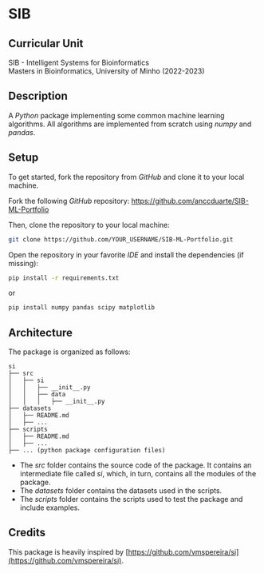 # SIB

## Curricular Unit
SIB - Intelligent Systems for Bioinformatics<br>
Masters in Bioinformatics, University of Minho (2022-2023)


## Description
A _Python_ package implementing some common machine learning algorithms.
All algorithms are implemented from scratch using _numpy_ and _pandas_.


## Setup
To get started, fork the repository from _GitHub_ and clone it to your local machine.

Fork the following _GitHub_ repository: https://github.com/anccduarte/SIB-ML-Portfolio

Then, clone the repository to your local machine:
```bash
git clone https://github.com/YOUR_USERNAME/SIB-ML-Portfolio.git
```

Open the repository in your favorite _IDE_ and install the dependencies (if missing):
```bash
pip install -r requirements.txt
```
or
```bash
pip install numpy pandas scipy matplotlib
```

## Architecture
The package is organized as follows:
```
si
├── src
│   ├── si
│   │   ├── __init__.py
│   │   ├── data
│   │   │   ├── __init__.py
├── datasets
│   ├── README.md
│   ├── ...
├── scripts
│   ├── README.md
│   ├── ...
├── ... (python package configuration files)
```

- The _src_ folder contains the source code of the package. It contains an intermediate file 
called _si_, which, in turn, contains all the modules of the package.
- The _datasets_ folder contains the datasets used in the scripts.
- The _scripts_ folder contains the scripts used to test the package and include examples.


## Credits
This package is heavily inspired by [https://github.com/vmspereira/si](https://github.com/vmspereira/si).
